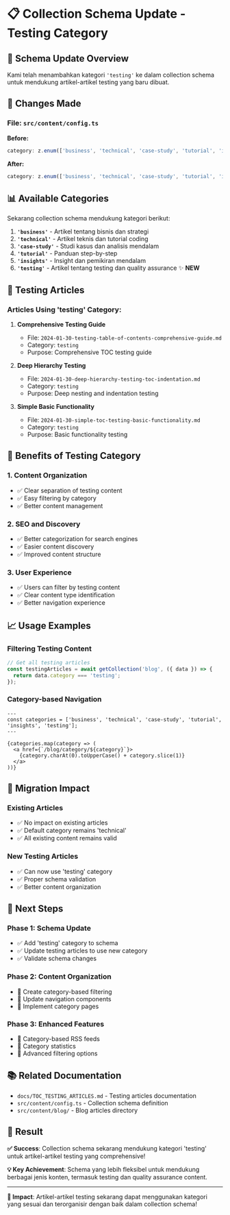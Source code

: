 # 📋 Collection Schema Update - Testing Category

## 🎯 **Schema Update Overview**

Kami telah menambahkan kategori `'testing'` ke dalam collection schema untuk mendukung artikel-artikel testing yang baru dibuat.

## 🔧 **Changes Made**

### **File**: `src/content/config.ts`

**Before:**
```typescript
category: z.enum(['business', 'technical', 'case-study', 'tutorial', 'insights']).optional().default('technical'),
```

**After:**
```typescript
category: z.enum(['business', 'technical', 'case-study', 'tutorial', 'insights', 'testing']).optional().default('technical'),
```

## 📊 **Available Categories**

Sekarang collection schema mendukung kategori berikut:

1. **`'business'`** - Artikel tentang bisnis dan strategi
2. **`'technical'`** - Artikel teknis dan tutorial coding
3. **`'case-study'`** - Studi kasus dan analisis mendalam
4. **`'tutorial'`** - Panduan step-by-step
5. **`'insights'`** - Insight dan pemikiran mendalam
6. **`'testing'`** - Artikel tentang testing dan quality assurance ✨ **NEW**

## 🧪 **Testing Articles**

### **Articles Using 'testing' Category:**

1. **Comprehensive Testing Guide**
   - File: `2024-01-30-testing-table-of-contents-comprehensive-guide.md`
   - Category: `testing`
   - Purpose: Comprehensive TOC testing guide

2. **Deep Hierarchy Testing**
   - File: `2024-01-30-deep-hierarchy-testing-toc-indentation.md`
   - Category: `testing`
   - Purpose: Deep nesting and indentation testing

3. **Simple Basic Functionality**
   - File: `2024-01-30-simple-toc-testing-basic-functionality.md`
   - Category: `testing`
   - Purpose: Basic functionality testing

## 🎯 **Benefits of Testing Category**

### **1. Content Organization**
- ✅ Clear separation of testing content
- ✅ Easy filtering by category
- ✅ Better content management

### **2. SEO and Discovery**
- ✅ Better categorization for search engines
- ✅ Easier content discovery
- ✅ Improved content structure

### **3. User Experience**
- ✅ Users can filter by testing content
- ✅ Clear content type identification
- ✅ Better navigation experience

## 📈 **Usage Examples**

### **Filtering Testing Content**
```typescript
// Get all testing articles
const testingArticles = await getCollection('blog', ({ data }) => {
  return data.category === 'testing';
});
```

### **Category-based Navigation**
```astro
---
const categories = ['business', 'technical', 'case-study', 'tutorial', 'insights', 'testing'];
---

{categories.map(category => (
  <a href={`/blog/category/${category}`}>
    {category.charAt(0).toUpperCase() + category.slice(1)}
  </a>
))}
```

## 🔄 **Migration Impact**

### **Existing Articles**
- ✅ No impact on existing articles
- ✅ Default category remains 'technical'
- ✅ All existing content remains valid

### **New Testing Articles**
- ✅ Can now use 'testing' category
- ✅ Proper schema validation
- ✅ Better content organization

## 🚀 **Next Steps**

### **Phase 1: Schema Update**
- ✅ Add 'testing' category to schema
- ✅ Update testing articles to use new category
- ✅ Validate schema changes

### **Phase 2: Content Organization**
- 🔄 Create category-based filtering
- 🔄 Update navigation components
- 🔄 Implement category pages

### **Phase 3: Enhanced Features**
- 🔄 Category-based RSS feeds
- 🔄 Category statistics
- 🔄 Advanced filtering options

## 📚 **Related Documentation**

- `docs/TOC_TESTING_ARTICLES.md` - Testing articles documentation
- `src/content/config.ts` - Collection schema definition
- `src/content/blog/` - Blog articles directory

## 🎊 **Result**

**✅ Success**: Collection schema sekarang mendukung kategori 'testing' untuk artikel-artikel testing yang comprehensive!

**💡 Key Achievement**: Schema yang lebih fleksibel untuk mendukung berbagai jenis konten, termasuk testing dan quality assurance content.

---

**🎯 Impact**: Artikel-artikel testing sekarang dapat menggunakan kategori yang sesuai dan terorganisir dengan baik dalam collection schema!
